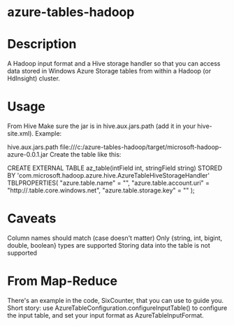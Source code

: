 azure-tables-hadoop
===================
Description 
===================
A Hadoop input format and a Hive storage handler so that you can access data stored in Windows Azure Storage tables from within a Hadoop (or HdInsight) cluster. 


Usage 
===================
From Hive 
Make sure the jar is in hive.aux.jars.path (add it in your hive-site.xml). Example:

  <property>
    <name>hive.aux.jars.path</name>
    <value>file:///c:/azure-tables-hadoop/target/microsoft-hadoop-azure-0.0.1.jar</value>
  </property>
Create the table like this:

CREATE EXTERNAL TABLE az_table(intField int, stringField string) 
STORED BY 'com.microsoft.hadoop.azure.hive.AzureTableHiveStorageHandler'
TBLPROPERTIES(
"azure.table.name" = "<tableName>",
"azure.table.account.uri" = "http://<account>.table.core.windows.net",
"azure.table.storage.key" = "<key>"
);

Caveats
===================
Column names should match (case doesn't matter)
Only {string, int, bigint, double, boolean} types are supported
Storing data into the table is not supported

From Map-Reduce 
===================
There's an example in the code, SixCounter, that you can use to guide you. Short story: use AzureTableConfiguration.configureInputTable() to configure the input table, and set your input format as AzureTableInputFormat.